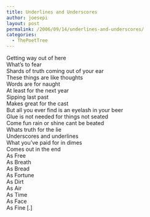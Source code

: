```yaml
---
title: Underlines and Underscores
author: joesepi
layout: post
permalink: /2006/09/14/underlines-and-underscores/
categories:
  - ThePoetTree
---
```

Getting way out of here  
What&#8217;s to fear  
Shards of truth coming out of your ear  
These things are like thoughts  
Words are for naught  
At least for the next year  
Sipping last past  
Makes great for the cast  
But all you ever find is an eyelash in your beer  
Glue is not needed for things not seated  
Come fun rain or shine cant be beated  
Whats truth for the lie  
Underscores and underlines  
What you&#8217;ve paid for in dimes  
Comes out in the end  
As Free  
As Breath  
As Bread  
As Fortune  
As Dirt  
As Air  
As Time  
As Face  
As Fine [.]